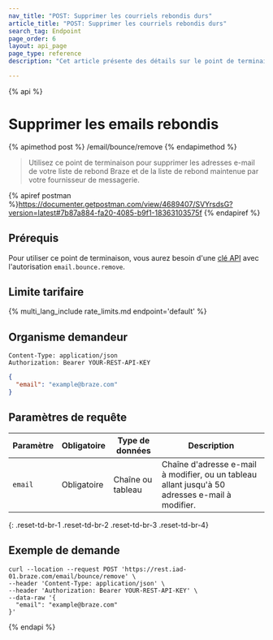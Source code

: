 ```yaml
---
nav_title: "POST: Supprimer les courriels rebondis durs"
article_title: "POST: Supprimer les courriels rebondis durs"
search_tag: Endpoint
page_order: 6
layout: api_page
page_type: reference
description: "Cet article présente des détails sur le point de terminaison Braze Remove hard bounced email address."

---
```

{% api %}
# Supprimer les emails rebondis
{% apimethod post %}
/email/bounce/remove
{% endapimethod %}

> Utilisez ce point de terminaison pour supprimer les adresses e-mail de votre liste de rebond Braze et de la liste de rebond maintenue par votre fournisseur de messagerie.

{% apiref postman %}https://documenter.getpostman.com/view/4689407/SVYrsdsG?version=latest#7b87a884-fa20-4085-b9f1-18363103575f {% endapiref %}

## Prérequis

Pour utiliser ce point de terminaison, vous aurez besoin d'une [clé API]({{site.baseurl}}/api/basics#rest-api-key/) avec l'autorisation `email.bounce.remove`.

## Limite tarifaire

{% multi_lang_include rate_limits.md endpoint='default' %}

## Organisme demandeur

```
Content-Type: application/json
Authorization: Bearer YOUR-REST-API-KEY
```

```json
{
  "email": "example@braze.com"
}
```

## Paramètres de requête

| Paramètre | Obligatoire | Type de données | Description |
| ----------|-----------| ---------|------ |
| `email` | Obligatoire | Chaîne ou tableau | Chaîne d'adresse e-mail à modifier, ou un tableau allant jusqu'à 50 adresses e-mail à modifier. |
{: .reset-td-br-1 .reset-td-br-2 .reset-td-br-3  .reset-td-br-4}

## Exemple de demande
```
curl --location --request POST 'https://rest.iad-01.braze.com/email/bounce/remove' \
--header 'Content-Type: application/json' \
--header 'Authorization: Bearer YOUR-REST-API-KEY' \
--data-raw '{
  "email": "example@braze.com"
}'
```

{% endapi %}

